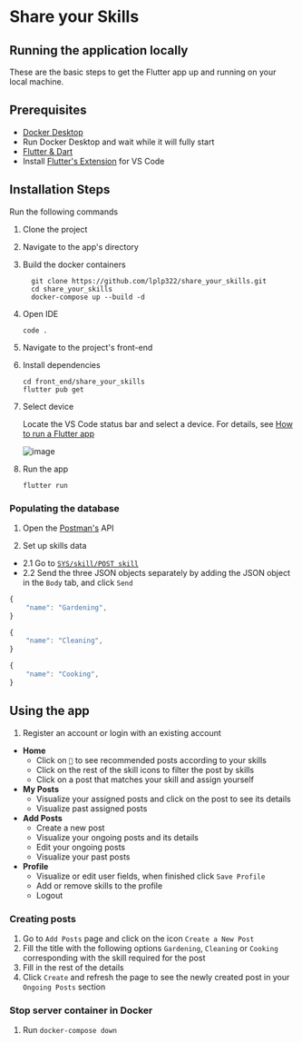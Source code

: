 # Share your Skills

## Running the application locally

These are the basic steps to get the Flutter app up and running on your local machine.

## Prerequisites

- [Docker Desktop](https://www.docker.com/products/docker-desktop/)
- Run Docker Desktop and wait while it will fully start 
- [Flutter & Dart](https://flutter.dev/docs/get-started/install)
- Install [Flutter's Extension](https://marketplace.visualstudio.com/items?itemName=Dart-Code.flutter) for VS Code

## Installation Steps
Run the following commands
1. Clone the project
2. Navigate to the app's directory
3. Build the docker containers
   ```
     git clone https://github.com/lplp322/share_your_skills.git
     cd share_your_skills
     docker-compose up --build -d
     ```
4. Open IDE
   ```
   code .
   ```
5. Navigate to the project's front-end
6. Install dependencies
   ```
   cd front_end/share_your_skills
   flutter pub get
   ```
7. Select device
   
   Locate the VS Code status bar and select a device. For details, see [How to run a Flutter app](https://docs.flutter.dev/get-started/test-drive?tab=vscode)
   
   ![image](https://github.com/lplp322/share_your_skills/assets/69764581/3be6d95c-dba4-4a74-9b4f-43f9cc094c5b)
8. Run the app
   ```
   flutter run
   ```

### Populating the database
1. Open the [Postman's](https://app.getpostman.com/join-team?invite_code=ed425fbd0259defc6f31b1237d5ee67e&target_code=c39e211dac5fe53fd2a025fad2f789a6) API 

2. Set up skills data
-   2.1 Go to [`SYS/skill/POST skill`](https://bold-sunset-212289.postman.co/workspace/My-Workspace~84224976-5190-4f7e-86f4-9f945ea13200/request/26059886-a5544800-622d-4a05-9863-7aacdf3f2356?ctx=documentation)
-   2.2 Send the three JSON objects separately by adding the JSON object in the `Body` tab, and click `Send`

```javascript
{
    "name": "Gardening",
}
```
```javascript
{
    "name": "Cleaning",
}
```
```javascript
{
    "name": "Cooking",
}
```

## Using the app
1. Register an account or login with an existing account
  
-   **Home**
    -   Click  on `💚` to see recommended posts according to your skills
    -   Click on the rest of the skill icons to filter the post by skills
    -   Click on a post that matches your skill and assign yourself
-   **My Posts**
    -   Visualize your assigned posts and click on the post to see its details
    -   Visualize past assigned posts
-   **Add Posts**
    -   Create a new post
    -   Visualize your ongoing posts and its details
    -   Edit your ongoing posts
    -   Visualize your past posts          
-   **Profile**
    -   Visualize or edit user fields, when finished click `Save Profile`
    -   Add or remove skills to the profile
    -   Logout

### Creating posts
1. Go to `Add Posts` page and click on the icon `Create a New Post`
2. Fill the title with the following options `Gardening`, `Cleaning` or `Cooking` corresponding with the skill required for the post
3. Fill in the rest of the details
4. Click `Create` and refresh the page to see the newly created post in your `Ongoing Posts` section


### Stop server container in Docker

1. Run `docker-compose down`

   

